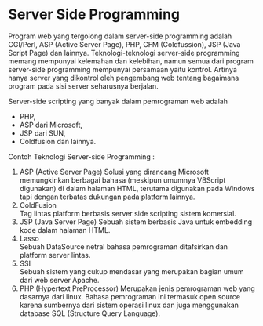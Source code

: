 #	Server Side Programming

Program web yang tergolong dalam server-side programming adalah CGI/Perl, ASP (Active Server Page), PHP, CFM (Coldfussion), JSP (Java Script Page) dan lainnya.
Teknologi-teknologi server-side programming memang mempunyai kelemahan dan kelebihan, namun semua dari program server-side programming mempunyai persamaan yaitu kontrol. Artinya hanya server yang dikontrol oleh pengembang web tentang bagaimana program pada sisi server seharusnya berjalan.

Server-side scripting yang banyak dalam pemrograman web adalah 
* PHP, 
* ASP dari Microsoft, 
* JSP dari SUN, 
* Coldfusion dan lainnya.

Contoh Teknologi Server-side Programming :
 1.  ASP  (Active Server Page)
Solusi yang dirancang Microsoft memungkinkan berbagai bahasa (meskipun umumnya VBScript
digunakan) di dalam halaman HTML, terutama digunakan pada Windows tapi dengan terbatas
dukungan pada platform lainnya.
 2.  ColdFusion  
Tag lintas platform berbasis server side scripting sistem komersial.
 3.  JSP  (Java Server Page)
Sebuah sistem berbasis Java untuk embedding kode dalam halaman HTML.
 4. Lasso  
Sebuah DataSource netral bahasa pemrograman ditafsirkan dan platform server lintas. 
 5. SSI  
Sebuah sistem yang cukup mendasar yang merupakan bagian umum dari web server Apache.
 6. PHP  (Hypertext PreProcessor)
Merupakan jenis pemrograman web yang dasarnya dari linux. Bahasa pemrograman ini termasuk open source karena sumbernya dari sistem operasi linux dan juga menggunakan database SQL (Structure Query Language).
